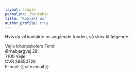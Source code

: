 ```yaml
---
layout: single
permalink: /kontakt/
title: "Kontakt os"
author_profile: true
---
```


Hvis du vil kontakte os angående fonden, så skriv til følgende.

Vejle Idrætsskolers Fond<br>
Ørnebjergvej 28<br>
7100 Vejle<br>
CVR 36850728<br>
E-mail: {{ site.email }}
